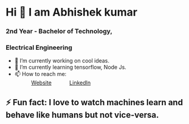 <svg fill="none" viewBox="0 0 960 300" width="960" height="300" xmlns="http://www.w3.org/2000/svg">
<foreignObject width="100%" height="100%">
    <div xmlns="http://www.w3.org/1999/xhtml">
                <circle id="articifial_intelligence" cx="480" cy="150" r="100" stroke="black" stroke-width="0" fill="red" />
                <circle id="machine_learning" cx="480" cy="180" r="70" stroke="black" stroke-width="0" fill="blue" />
                <circle id="deep_learning" cx="480" cy="210" r="40" stroke="black" stroke-width="0" fill="chocolate" />
                <circle cx="400" cy="180" r="70" stroke="black" stroke-width="0" fill="green" />
<style>
        #machine_learning {
            position: relative;
            animation: first 5s linear infinite;
        }
        @keyframes first {
            0%{transform: translate(0 , 0);}
            50%{transform: translate(10% , 10%);}
        }
        #deep_learning {
            position: relative;
            animation: second 5s linear infinite;
        }
        @keyframes second {
            0%{transform: translate(0 , 0);}
            50%{transform: translate(18% , -22%);}
        }
        </style>
            </div>
  </foreignObject>
</svg>

<h1>Hi 👋 I am Abhishek kumar</h1>
<h3>   2nd Year - Bachelor of Technology,</h3>
<h3>     Electrical Engineering</h3>

- 🔭 I’m currently working on cool ideas.
- 🌱 I’m currently learning tensorflow, Node Js.
- 📫 How to reach me: <br>
&nbsp;&nbsp;&nbsp;&nbsp;&nbsp;&nbsp;&nbsp;&nbsp;&nbsp;&nbsp; [Website](techscinotes.xyz)
&nbsp;&nbsp;&nbsp;&nbsp;&nbsp;&nbsp;&nbsp;&nbsp;&nbsp;&nbsp; [LinkedIn](https://www.linkedin.com/in/abhishek-kumar-9872241ab/)

<h2>⚡ Fun fact: I love to watch machines learn and behave like humans but not vice-versa.

